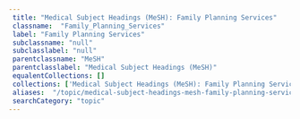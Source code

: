 ```yaml
--- 
 title: "Medical Subject Headings (MeSH): Family Planning Services" 
 classname:  "Family_Planning_Services" 
 label: "Family Planning Services" 
 subclassname: "null" 
 subclasslabel: "null" 
 parentclassname: "MeSH" 
 parentclasslabel: "Medical Subject Headings (MeSH)" 
 equalentCollections: [] 
 collections: ['Medical Subject Headings (MeSH): Family Planning Services']
 aliases:  "/topic/medical-subject-headings-mesh-family-planning-services"  
 searchCategory: "topic" 
---
```

